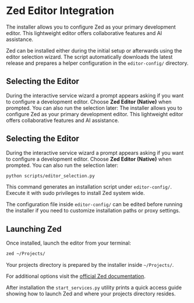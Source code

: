 # Zed Editor Integration

The installer allows you to configure Zed as your primary development editor. This lightweight editor offers collaborative features and AI assistance.

Zed can be installed either during the initial setup or afterwards using the editor selection wizard. The script automatically downloads the latest release and prepares a helper configuration in the `editor-config/` directory.

## Selecting the Editor

During the interactive service wizard a prompt appears asking if you want to configure a development editor. Choose **Zed Editor (Native)** when prompted. You can also run the selection later:
The installer allows you to configure Zed as your primary development editor.
This lightweight editor offers collaborative features and AI assistance.

## Selecting the Editor

During the interactive service wizard a prompt appears asking if you want to
configure a development editor. Choose **Zed Editor (Native)** when prompted.
You can also run the selection later:

```bash
python scripts/editor_selection.py
```

This command generates an installation script under `editor-config/`. Execute it with sudo privileges to install Zed system wide.

The configuration file inside `editor-config/` can be edited before running the installer if you need to customize installation paths or proxy settings.

## Launching Zed

Once installed, launch the editor from your terminal:

```bash
zed ~/Projects/
```

Your projects directory is prepared by the installer inside `~/Projects/`.

For additional options visit the [official Zed documentation](https://zed.dev/docs/).

After installation the `start_services.py` utility prints a quick access guide showing how to launch Zed and where your projects directory resides.

